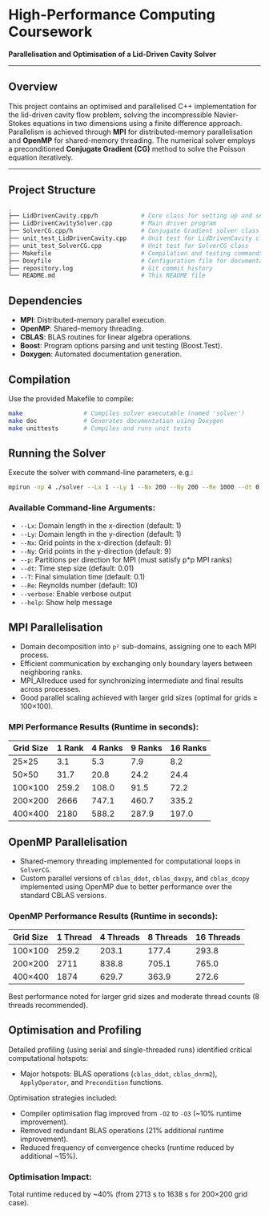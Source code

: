 # High-Performance Computing Coursework
**Parallelisation and Optimisation of a Lid-Driven Cavity Solver**

---

## Overview
This project contains an optimised and parallelised C++ implementation for the lid-driven cavity flow problem, solving the incompressible Navier-Stokes equations in two dimensions using a finite difference approach. Parallelism is achieved through **MPI** for distributed-memory parallelisation and **OpenMP** for shared-memory threading. The numerical solver employs a preconditioned **Conjugate Gradient (CG)** method to solve the Poisson equation iteratively.

---

## Project Structure
```bash
.
├── LidDrivenCavity.cpp/h            # Core class for setting up and solving the problem
├── LidDrivenCavitySolver.cpp        # Main driver program
├── SolverCG.cpp/h                   # Conjugate Gradient solver class with MPI/OpenMP support
├── unit_test_LidDrivenCavity.cpp    # Unit test for LidDrivenCavity class
├── unit_test_SolverCG.cpp           # Unit test for SolverCG class
├── Makefile                         # Compilation and testing commands
├── Doxyfile                         # Configuration file for documentation generation (Doxygen)
├── repository.log                   # Git commit history
└── README.md                        # This README file
```

## Dependencies
- **MPI**: Distributed-memory parallel execution.
- **OpenMP**: Shared-memory threading.
- **CBLAS**: BLAS routines for linear algebra operations.
- **Boost**: Program options parsing and unit testing (Boost.Test).
- **Doxygen**: Automated documentation generation.

## Compilation
Use the provided Makefile to compile:
```bash
make                 # Compiles solver executable (named 'solver')
make doc             # Generates documentation using Doxygen
make unittests       # Compiles and runs unit tests
```

## Running the Solver
Execute the solver with command-line parameters, e.g.:
```bash
mpirun -np 4 ./solver --Lx 1 --Ly 1 --Nx 200 --Ny 200 --Re 1000 --dt 0.005 --T 50 --p 2
```

### Available Command-line Arguments:
- `--Lx`: Domain length in the x-direction (default: 1)
- `--Ly`: Domain length in the y-direction (default: 1)
- `--Nx`: Grid points in the x-direction (default: 9)
- `--Ny`: Grid points in the y-direction (default: 9)
- `--p`: Partitions per direction for MPI (must satisfy p*p MPI ranks)
- `--dt`: Time step size (default: 0.01)
- `--T`: Final simulation time (default: 0.1)
- `--Re`: Reynolds number (default: 10)
- `--verbose`: Enable verbose output
- `--help`: Show help message

## MPI Parallelisation
- Domain decomposition into `p²` sub-domains, assigning one to each MPI process.
- Efficient communication by exchanging only boundary layers between neighboring ranks.
- MPI_Allreduce used for synchronizing intermediate and final results across processes.
- Good parallel scaling achieved with larger grid sizes (optimal for grids ≥ 100×100).

### MPI Performance Results (Runtime in seconds):

| Grid Size | 1 Rank | 4 Ranks | 9 Ranks | 16 Ranks |
|-----------|--------|---------|---------|----------|
| 25×25     | 3.1    | 5.3     | 7.9     | 8.2      |
| 50×50     | 31.7   | 20.8    | 24.2    | 24.4     |
| 100×100   | 259.2  | 108.0   | 91.5    | 72.2     |
| 200×200   | 2666   | 747.1   | 460.7   | 335.2    |
| 400×400   | 2180   | 588.2   | 287.9   | 197.0    |

## OpenMP Parallelisation
- Shared-memory threading implemented for computational loops in `SolverCG`.
- Custom parallel versions of `cblas_ddot`, `cblas_daxpy`, and `cblas_dcopy` implemented using OpenMP due to better performance over the standard CBLAS versions.

### OpenMP Performance Results (Runtime in seconds):

| Grid Size | 1 Thread | 4 Threads | 8 Threads | 16 Threads |
|-----------|----------|-----------|-----------|------------|
| 100×100   | 259.2    | 203.1     | 177.4     | 293.8      |
| 200×200   | 2711     | 838.8     | 705.1     | 765.0      |
| 400×400   | 1874     | 629.7     | 363.9     | 272.6      |

Best performance noted for larger grid sizes and moderate thread counts (8 threads recommended).

## Optimisation and Profiling
Detailed profiling (using serial and single-threaded runs) identified critical computational hotspots:

- Major hotspots: BLAS operations (`cblas_ddot`, `cblas_dnrm2`), `ApplyOperator`, and `Precondition` functions.

Optimisation strategies included:
- Compiler optimisation flag improved from `-O2` to `-O3` (~10% runtime improvement).
- Removed redundant BLAS operations (21% additional runtime improvement).
- Reduced frequency of convergence checks (runtime reduced by additional ~15%).

### Optimisation Impact:
Total runtime reduced by ~40% (from 2713 s to 1638 s for 200×200 grid case).

